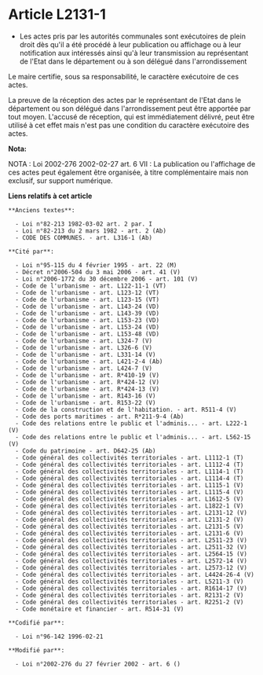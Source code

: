 # Article L2131-1

- Les actes pris par les autorités communales sont exécutoires de plein droit dès qu'il a été procédé à leur publication ou
affichage ou à leur notification aux intéressés ainsi qu'à leur transmission au représentant de l'Etat dans le département ou
à son délégué dans l'arrondissement

Le maire certifie, sous sa responsabilité, le caractère exécutoire de ces actes.

La preuve de la réception des actes par le représentant de l'Etat dans le département ou son délégué dans l'arrondissement
peut être apportée par tout moyen. L'accusé de réception, qui est immédiatement délivré, peut être utilisé à cet effet mais
n'est pas une condition du caractère exécutoire des actes.

**Nota:**

NOTA : Loi 2002-276 2002-02-27 art. 6 VII : La publication ou l'affichage de ces actes peut également être organisée, à titre
complémentaire mais non exclusif, sur support numérique.

**Liens relatifs à cet article**

	**Anciens textes**:

	  - Loi n°82-213 1982-03-02 art. 2 par. I
	  - Loi n°82-213 du 2 mars 1982 - art. 2 (Ab)
	  - CODE DES COMMUNES. - art. L316-1 (Ab)

	**Cité par**:

	  - Loi n°95-115 du 4 février 1995 - art. 22 (M)
	  - Décret n°2006-504 du 3 mai 2006 - art. 41 (V)
	  - Loi n°2006-1772 du 30 décembre 2006 - art. 101 (V)
	  - Code de l'urbanisme - art. L122-11-1 (VT)
	  - Code de l'urbanisme - art. L123-12 (VT)
	  - Code de l'urbanisme - art. L123-15 (VT)
	  - Code de l'urbanisme - art. L143-24 (VD)
	  - Code de l'urbanisme - art. L143-39 (VD)
	  - Code de l'urbanisme - art. L153-23 (VD)
	  - Code de l'urbanisme - art. L153-24 (VD)
	  - Code de l'urbanisme - art. L153-48 (VD)
	  - Code de l'urbanisme - art. L324-7 (V)
	  - Code de l'urbanisme - art. L326-6 (V)
	  - Code de l'urbanisme - art. L331-14 (V)
	  - Code de l'urbanisme - art. L421-2-4 (Ab)
	  - Code de l'urbanisme - art. L424-7 (V)
	  - Code de l'urbanisme - art. R*410-19 (V)
	  - Code de l'urbanisme - art. R*424-12 (V)
	  - Code de l'urbanisme - art. R*424-13 (V)
	  - Code de l'urbanisme - art. R143-16 (V)
	  - Code de l'urbanisme - art. R153-22 (V)
	  - Code de la construction et de l'habitation. - art. R511-4 (V)
	  - Code des ports maritimes - art. R*211-9-4 (Ab)
	  - Code des relations entre le public et l'adminis... - art. L222-1 (V)
	  - Code des relations entre le public et l'adminis... - art. L562-15 (V)
	  - Code du patrimoine - art. D642-25 (Ab)
	  - Code général des collectivités territoriales - art. L1112-1 (T)
	  - Code général des collectivités territoriales - art. L1112-4 (T)
	  - Code général des collectivités territoriales - art. L1114-1 (T)
	  - Code général des collectivités territoriales - art. L1114-4 (T)
	  - Code général des collectivités territoriales - art. L1115-1 (V)
	  - Code général des collectivités territoriales - art. L1115-4 (V)
	  - Code général des collectivités territoriales - art. L1612-5 (V)
	  - Code général des collectivités territoriales - art. L1822-1 (V)
	  - Code général des collectivités territoriales - art. L2131-12 (V)
	  - Code général des collectivités territoriales - art. L2131-2 (V)
	  - Code général des collectivités territoriales - art. L2131-5 (V)
	  - Code général des collectivités territoriales - art. L2131-6 (V)
	  - Code général des collectivités territoriales - art. L2511-23 (V)
	  - Code général des collectivités territoriales - art. L2511-32 (V)
	  - Code général des collectivités territoriales - art. L2564-15 (V)
	  - Code général des collectivités territoriales - art. L2572-14 (V)
	  - Code général des collectivités territoriales - art. L2573-12 (V)
	  - Code général des collectivités territoriales - art. L4424-26-4 (V)
	  - Code général des collectivités territoriales - art. L5211-3 (V)
	  - Code général des collectivités territoriales - art. R1614-17 (V)
	  - Code général des collectivités territoriales - art. R2131-2 (V)
	  - Code général des collectivités territoriales - art. R2251-2 (V)
	  - Code monétaire et financier - art. R514-31 (V)

	**Codifié par**:

	  - Loi n°96-142 1996-02-21

	**Modifié par**:

	  - Loi n°2002-276 du 27 février 2002 - art. 6 ()
